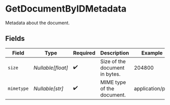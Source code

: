 # GetDocumentByIDMetadata

Metadata about the document.


## Fields

| Field                          | Type                           | Required                       | Description                    | Example                        |
| ------------------------------ | ------------------------------ | ------------------------------ | ------------------------------ | ------------------------------ |
| `size`                         | *Nullable[float]*              | :heavy_check_mark:             | Size of the document in bytes. | 204800                         |
| `mimetype`                     | *Nullable[str]*                | :heavy_check_mark:             | MIME type of the document.     | application/pdf                |